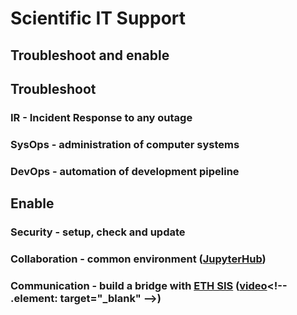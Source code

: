 # Scientific IT Support

## Troubleshoot and enable <!-- .element: class="fragment" -->

<!-- NEXT-V -->

## Troubleshoot

### IR - Incident Response to any outage <!-- .element: class="fragment" -->

### SysOps - administration of computer systems <!-- .element: class="fragment" -->

### DevOps - automation of development pipeline <!-- .element: class="fragment" -->

<!-- NEXT-V -->

## Enable

### Security - setup, check and update <!-- .element: class="fragment" -->

### Collaboration - common environment <!-- .element: class="fragment" -->([JupyterHub](https://jupyter.org/hub)<!-- .element: target="_blank" -->)

### Communication - build a bridge with <!-- .element: class="fragment" -->[ETH SIS](https://sis.id.ethz.ch/about.html)<!-- .element: target="_blank" --> ([video](https://www.youtube.com/watch?v=NzAco47UZrA")<!-- .element: target="_blank" -->)
